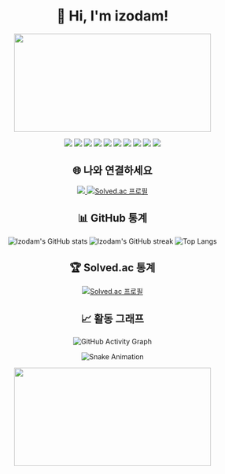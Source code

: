 <h1 align="center">👋 Hi, I'm izodam!</h1>

<p align="center">
  <img src="https://media.giphy.com/media/qgQUggAC3Pfv687qPC/giphy.gif" width="400" height="200"/>
</p>

<p align="center">
  <img src="https://img.shields.io/badge/-Python-3776AB?style=flat&logo=python&logoColor=white" />
  <img src="https://img.shields.io/badge/-Java-007396?style=flat&logo=java&logoColor=white" />
  <img src="https://img.shields.io/badge/-JavaScript-F7DF1E?style=flat&logo=javascript&logoColor=black" />
  <img src="https://img.shields.io/badge/-TypeScript-3178C6?style=flat&logo=typescript&logoColor=white" />
  <img src="https://img.shields.io/badge/-React-61DAFB?style=flat&logo=react&logoColor=white" />
  <img src="https://img.shields.io/badge/-Vue.js-4FC08D?style=flat&logo=vue.js&logoColor=white" />
  <img src="https://img.shields.io/badge/-Django-092E20?style=flat&logo=django&logoColor=white" />
  <img src="https://img.shields.io/badge/-C-A8B9CC?style=flat&logo=c&logoColor=black" />
  <img src="https://img.shields.io/badge/-HTML5-E34F26?style=flat&logo=html5&logoColor=white" />
  <img src="https://img.shields.io/badge/-CSS3-1572B6?style=flat&logo=css3&logoColor=white" />
</p>

<h2 align="center">🌐 나와 연결하세요</h2>
<p align="center">
  <a href="https://github.com/izodam" target="_blank">
    <img src="https://img.shields.io/badge/GitHub-181717?style=flat&logo=github&logoColor=white" />
  </a>
  <a href="https://solved.ac/juyun7908" target="_blank">
    <img src="http://mazassumnida.wtf/api/v2/generate_badge?boj=juyun7908" alt="Solved.ac 프로필" />
  </a>
</p>

<h2 align="center">📊 GitHub 통계</h2>
<p align="center">
  <img src="https://github-readme-stats.vercel.app/api?username=izodam&show_icons=true&theme=radical" alt="Izodam's GitHub stats" />
  <img src="https://github-readme-streak-stats.herokuapp.com/?user=izodam&theme=radical" alt="Izodam's GitHub streak" />
  <img src="https://github-readme-stats.vercel.app/api/top-langs/?username=izodam&layout=compact&theme=radical" alt="Top Langs" />
</p>

<h2 align="center">🏆 Solved.ac 통계</h2>
<p align="center">
  <a href="https://solved.ac/juyun7908" target="_blank">
    <img src="http://mazassumnida.wtf/api/v2/generate_badge?boj=juyun7908" alt="Solved.ac 프로필" />
  </a>
</p>

<h2 align="center">📈 활동 그래프</h2>
<p align="center">
  <img src="https://activity-graph.herokuapp.com/graph?username=izodam&theme=react-dark" alt="GitHub Activity Graph" />
</p>

<p align="center">
  <img src="https://github.com/izodam/izodam/raw/output/github-contribution-grid-snake.svg" alt="Snake Animation" />
</p>

<p align="center">
  <img src="https://media.giphy.com/media/jRfGciTytgK1ly2aXS/giphy.gif" width="400" height="200"/>
</p>

